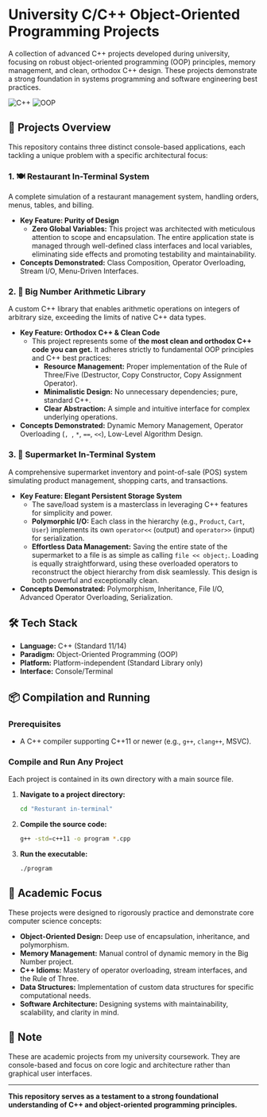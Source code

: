 # University C/C++ Object-Oriented Programming Projects

A collection of advanced C++ projects developed during university, focusing on robust object-oriented programming (OOP) principles, memory management, and clean, orthodox C++ design. These projects demonstrate a strong foundation in systems programming and software engineering best practices.

![C++](https://img.shields.io/badge/C++-00599C?style=for-the-badge&logo=c%2B%2B&logoColor=white)
![OOP](https://img.shields.io/badge/Object%20Oriented-Programming-ff69b4)

## 📁 Projects Overview

This repository contains three distinct console-based applications, each tackling a unique problem with a specific architectural focus:

### 1. 🍽️ Restaurant In-Terminal System
A complete simulation of a restaurant management system, handling orders, menus, tables, and billing.
-   **Key Feature: Purity of Design**
    -   **Zero Global Variables:** This project was architected with meticulous attention to scope and encapsulation. The entire application state is managed through well-defined class interfaces and local variables, eliminating side effects and promoting testability and maintainability.
-   **Concepts Demonstrated:** Class Composition, Operator Overloading, Stream I/O, Menu-Driven Interfaces.

### 2. 🧮 Big Number Arithmetic Library
A custom C++ library that enables arithmetic operations on integers of arbitrary size, exceeding the limits of native C++ data types.
-   **Key Feature: Orthodox C++ & Clean Code**
    -   This project represents some of **the most clean and orthodox C++ code you can get.** It adheres strictly to fundamental OOP principles and C++ best practices:
        -   **Resource Management:** Proper implementation of the Rule of Three/Five (Destructor, Copy Constructor, Copy Assignment Operator).
        -   **Minimalistic Design:** No unnecessary dependencies; pure, standard C++.
        -   **Clear Abstraction:** A simple and intuitive interface for complex underlying operations.
-   **Concepts Demonstrated:** Dynamic Memory Management, Operator Overloading (`, `, `*`, `==`, `<<`), Low-Level Algorithm Design.

### 3. 🛒 Supermarket In-Terminal System
A comprehensive supermarket inventory and point-of-sale (POS) system simulating product management, shopping carts, and transactions.
-   **Key Feature: Elegant Persistent Storage System**
    -   The save/load system is a masterclass in leveraging C++ features for simplicity and power.
    -   **Polymorphic I/O:** Each class in the hierarchy (e.g., `Product`, `Cart`, `User`) implements its own `operator<<` (output) and `operator>>` (input) for serialization.
    -   **Effortless Data Management:** Saving the entire state of the supermarket to a file is as simple as calling `file << object;`. Loading is equally straightforward, using these overloaded operators to reconstruct the object hierarchy from disk seamlessly. This design is both powerful and exceptionally clean.
-   **Concepts Demonstrated:** Polymorphism, Inheritance, File I/O, Advanced Operator Overloading, Serialization.

## 🛠️ Tech Stack

-   **Language:** C++ (Standard 11/14)
-   **Paradigm:** Object-Oriented Programming (OOP)
-   **Platform:** Platform-independent (Standard Library only)
-   **Interface:** Console/Terminal

## 📦 Compilation and Running

### Prerequisites
-   A C++ compiler supporting C++11 or newer (e.g., `g++`, `clang++`, MSVC).

### Compile and Run Any Project
Each project is contained in its own directory with a main source file.

1.  **Navigate to a project directory:**
    ```bash
    cd "Resturant in-terminal"
    ```

2.  **Compile the source code:**
    ```bash
    g++ -std=c++11 -o program *.cpp
    ```

3.  **Run the executable:**
    ```bash
    ./program
    ```

## 🧠 Academic Focus

These projects were designed to rigorously practice and demonstrate core computer science concepts:
-   **Object-Oriented Design:** Deep use of encapsulation, inheritance, and polymorphism.
-   **Memory Management:** Manual control of dynamic memory in the Big Number project.
-   **C++ Idioms:** Mastery of operator overloading, stream interfaces, and the Rule of Three.
-   **Data Structures:** Implementation of custom data structures for specific computational needs.
-   **Software Architecture:** Designing systems with maintainability, scalability, and clarity in mind.

## 📝 Note

These are academic projects from my university coursework. They are console-based and focus on core logic and architecture rather than graphical user interfaces.

---

**This repository serves as a testament to a strong foundational understanding of C++ and object-oriented programming principles.**
